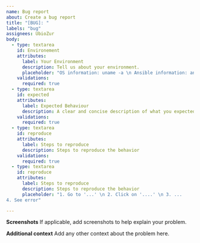 ```yaml
---
name: Bug report
about: Create a bug report
title: "[BUG]: "
labels: "bug"
assignees: UbioZur
body:
  - type: textarea
    id: Environement
    attributes:
      label: Your Environment
      description: Tell us about your environment.
      placeholder: "OS information: uname -a \n Ansible information: ansible --version"
    validations:
      required: true
  - type: textarea
    id: expected
    attributes:
      label: Expected Behaviour
      description: A clear and concise description of what you expected to happen.
    validations:
      required: true
  - type: textarea
    id: reproduce
    attributes:
      label: Steps to reproduce
      description: Steps to reproduce the behavior
    validations:
      required: true
  - type: textarea
    id: reproduce
    attributes:
      label: Steps to reproduce
      description: Steps to reproduce the behavior
      placeholder: "1. Go to '...' \n 2. Click on '....' \n 3. ...
4. See error"

---
```


**Screenshots**
If applicable, add screenshots to help explain your problem.

**Additional context**
Add any other context about the problem here.
